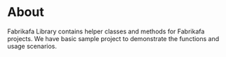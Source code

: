 ﻿# About
Fabrikafa Library contains helper classes and methods for Fabrikafa projects. 
We have basic sample project to demonstrate the functions and usage scenarios.

